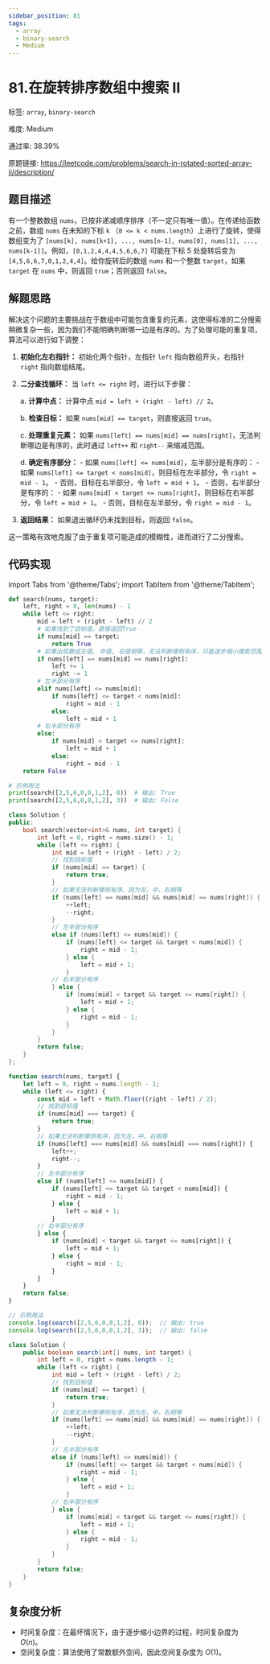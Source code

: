 ```yaml
---
sidebar_position: 81
tags:
  - array
  - binary-search
  - Medium
---
```


# 81.在旋转排序数组中搜索 II

标签: `array`, `binary-search`

难度: Medium

通过率: 38.39%

原题链接: https://leetcode.com/problems/search-in-rotated-sorted-array-ii/description/

## 题目描述
有一个整数数组 `nums`，已按非递减顺序排序（不一定只有唯一值）。在传递给函数之前，数组 `nums` 在未知的下标 `k` （`0 <= k < nums.length`）上进行了旋转，使得数组变为了 `[nums[k], nums[k+1], ..., nums[n-1], nums[0], nums[1], ..., nums[k-1]]`。例如，`[0,1,2,4,4,4,5,6,6,7]` 可能在下标 5 处旋转后变为 `[4,5,6,6,7,0,1,2,4,4]`。给你旋转后的数组 `nums` 和一个整数 `target`，如果 `target` 在 `nums` 中，则返回 `true`；否则返回 `false`。

## 解题思路
解决这个问题的主要挑战在于数组中可能包含重复的元素，这使得标准的二分搜索稍微复杂一些，因为我们不能明确判断哪一边是有序的。为了处理可能的重复项，算法可以进行如下调整：  

1. **初始化左右指针：** 初始化两个指针，左指针 `left` 指向数组开头，右指针 `right` 指向数组结尾。

2. **二分查找循环：** 当 `left <= right` 时，进行以下步骤：  

    a. **计算中点：** 计算中点 `mid = left + (right - left) // 2`。

    b. **检查目标：** 如果 `nums[mid] == target`，则直接返回 `true`。

    c. **处理重复元素：** 如果 `nums[left] == nums[mid] == nums[right]`，无法判断哪边是有序的，此时通过 `left++` 和 `right--` 来缩减范围。  

    d. **确定有序部分：**
        - 如果 `nums[left] <= nums[mid]`，左半部分是有序的：
          - 如果 `nums[left] <= target < nums[mid]`，则目标在左半部分，令 `right = mid - 1`。
          - 否则，目标在右半部分，令 `left = mid + 1`。
        - 否则，右半部分是有序的：
          - 如果 `nums[mid] < target <= nums[right]`，则目标在右半部分，令 `left = mid + 1`。
          - 否则，目标在左半部分，令 `right = mid - 1`。

3. **返回结果：** 如果退出循环仍未找到目标，则返回 `false`。  

这一策略有效地克服了由于重复项可能造成的模糊性，进而进行了二分搜索。

## 代码实现
import Tabs from '@theme/Tabs';
import TabItem from '@theme/TabItem';

<Tabs>
<TabItem value="python" label="Python">

```python
def search(nums, target):
    left, right = 0, len(nums) - 1
    while left <= right:
        mid = left + (right - left) // 2
        # 如果找到了目标值，直接返回True
        if nums[mid] == target:
            return True
        # 如果出现数组左值, 中值, 右值相等，无法判断哪侧有序，只能逐步缩小搜索范围
        if nums[left] == nums[mid] == nums[right]:
            left += 1
            right -= 1
        # 左半部分有序
        elif nums[left] <= nums[mid]:
            if nums[left] <= target < nums[mid]:
                right = mid - 1
            else:
                left = mid + 1
        # 右半部分有序
        else:
            if nums[mid] < target <= nums[right]:
                left = mid + 1
            else:
                right = mid - 1
    return False

# 示例用法
print(search([2,5,6,0,0,1,2], 0))  # 输出: True
print(search([2,5,6,0,0,1,2], 3))  # 输出: False
```

</TabItem>
<TabItem value="cpp" label="C++">

```cpp
class Solution {
public:
    bool search(vector<int>& nums, int target) {
        int left = 0, right = nums.size() - 1;
        while (left <= right) {
            int mid = left + (right - left) / 2;
            // 找到目标值
            if (nums[mid] == target) {
                return true;
            }
            // 如果无法判断哪侧有序，因为左，中，右相等
            if (nums[left] == nums[mid] && nums[mid] == nums[right]) {
                ++left;
                --right;
            }
            // 左半部分有序
            else if (nums[left] <= nums[mid]) {
                if (nums[left] <= target && target < nums[mid]) {
                    right = mid - 1;
                } else {
                    left = mid + 1;
                }
            // 右半部分有序
            } else {
                if (nums[mid] < target && target <= nums[right]) {
                    left = mid + 1;
                } else {
                    right = mid - 1;
                }
            }
        }
        return false;
    }
};
```

</TabItem>
<TabItem value="javascript" label="JavaScript">

```javascript
function search(nums, target) {
    let left = 0, right = nums.length - 1;
    while (left <= right) {
        const mid = left + Math.floor((right - left) / 2);
        // 找到目标值
        if (nums[mid] === target) {
            return true;
        }
        // 如果无法判断哪侧有序，因为左，中，右相等
        if (nums[left] === nums[mid] && nums[mid] === nums[right]) {
            left++;
            right--;
        }
        // 左半部分有序
        else if (nums[left] <= nums[mid]) {
            if (nums[left] <= target && target < nums[mid]) {
                right = mid - 1;
            } else {
                left = mid + 1;
            }
        // 右半部分有序
        } else {
            if (nums[mid] < target && target <= nums[right]) {
                left = mid + 1;
            } else {
                right = mid - 1;
            }
        }
    }
    return false;
}

// 示例用法
console.log(search([2,5,6,0,0,1,2], 0));  // 输出: true
console.log(search([2,5,6,0,0,1,2], 3));  // 输出: false
```

</TabItem>
<TabItem value="java" label="Java">

```java
class Solution {
    public boolean search(int[] nums, int target) {
        int left = 0, right = nums.length - 1;
        while (left <= right) {
            int mid = left + (right - left) / 2;
            // 找到目标值
            if (nums[mid] == target) {
                return true;
            }
            // 如果无法判断哪侧有序，因为左，中，右相等
            if (nums[left] == nums[mid] && nums[mid] == nums[right]) {
                ++left;
                --right;
            }
            // 左半部分有序
            else if (nums[left] <= nums[mid]) {
                if (nums[left] <= target && target < nums[mid]) {
                    right = mid - 1;
                } else {
                    left = mid + 1;
                }
            // 右半部分有序
            } else {
                if (nums[mid] < target && target <= nums[right]) {
                    left = mid + 1;
                } else {
                    right = mid - 1;
                }
            }
        }
        return false;
    }
}

```

</TabItem>
</Tabs>

## 复杂度分析
- 时间复杂度：在最坏情况下，由于逐步缩小边界的过程，时间复杂度为 $O(n)$。
- 空间复杂度：算法使用了常数额外空间，因此空间复杂度为 $O(1)$。
